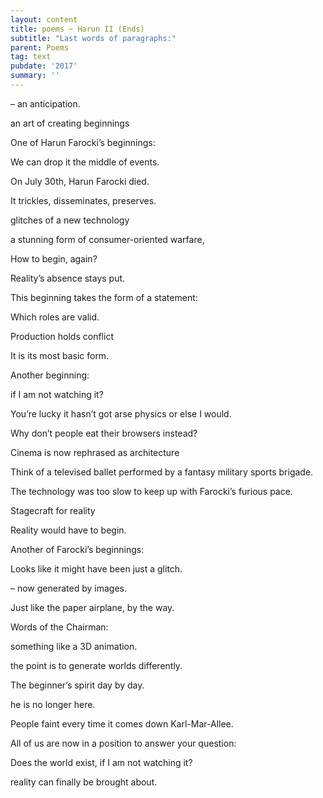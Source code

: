 ```yaml
---
layout: content
title: poems ~ Harun II (Ends)
subtitle: "Last words of paragraphs:"
parent: Poems
tag: text
pubdate: '2017'
summary: ''
---
```


– an anticipation.

an art of creating beginnings

One of Harun Farocki’s beginnings:

We can drop it the middle of events.

On July 30th, Harun Farocki died.

It trickles, disseminates, preserves.

glitches of a new technology

a stunning form of consumer-oriented warfare,

How to begin, again?

Reality’s absence stays put.

This beginning takes the form of a statement:

Which roles are valid.

Production holds conflict

It is its most basic form.

Another beginning:

if I am not watching it?

You’re lucky it hasn’t got arse physics or else I would.

Why don’t people eat their browsers instead?

Cinema is now rephrased as architecture

Think of a televised ballet performed by a fantasy military sports brigade.

The technology was too slow to keep up with Farocki’s furious pace.

Stagecraft for reality

Reality would have to begin.

Another of Farocki’s beginnings:

Looks like it might have been just a glitch.

– now generated by images.

Just like the paper airplane, by the way.

Words of the Chairman:

something like a 3D animation.

the point is to generate worlds differently.

The beginner’s spirit day by day.

he is no longer here.

People faint every time it comes down Karl-Mar-Allee.

All of us are now in a position to answer your question:

Does the world exist, if I am not watching it?

reality can finally be brought about.

